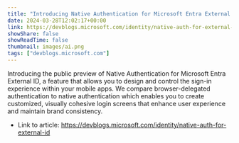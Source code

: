 ```yaml
---
title: "Introducing Native Authentication for Microsoft Entra External ID"
date: 2024-03-28T12:02:17+00:00
link: https://devblogs.microsoft.com/identity/native-auth-for-external-id
showShare: false
showReadTime: false
thumbnail: images/ai.png
tags: ["devblogs.microsoft.com"]
---
```

Introducing the public preview of Native Authentication for Microsoft Entra External ID, a feature that allows you to design and control the sign-in experience within your mobile apps. We compare browser-delegated authentication to native authentication which enables you to create customized, visually cohesive login screens that enhance user experience and maintain brand consistency.

- Link to article: https://devblogs.microsoft.com/identity/native-auth-for-external-id